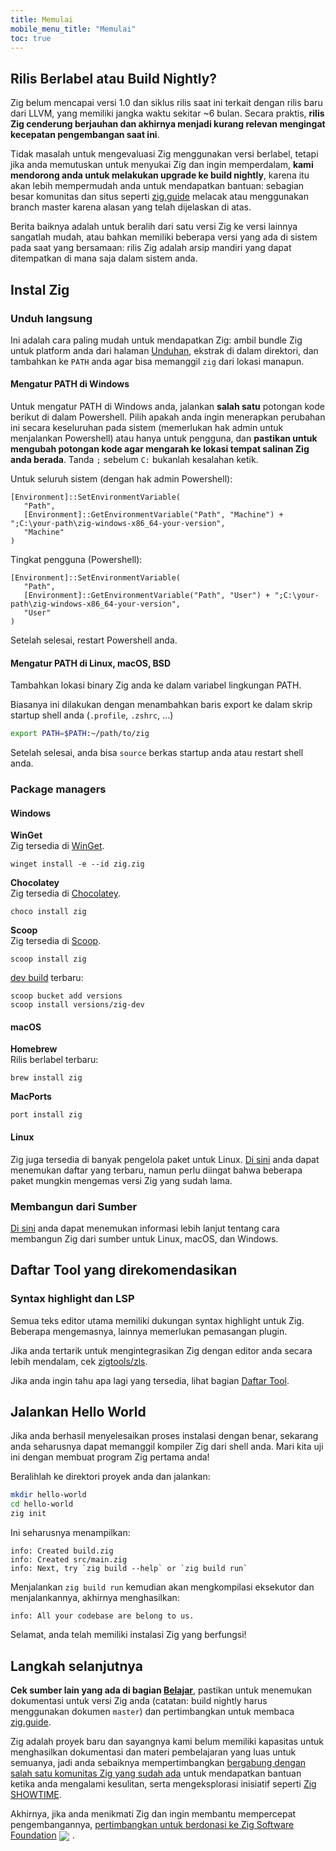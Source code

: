 ```yaml
---
title: Memulai
mobile_menu_title: "Memulai"
toc: true
---
```


## Rilis Berlabel atau Build Nightly?
Zig belum mencapai versi 1.0 dan siklus rilis saat ini terkait dengan rilis baru dari LLVM, yang memiliki jangka waktu sekitar ~6 bulan.
Secara praktis, **rilis Zig cenderung berjauhan dan akhirnya menjadi kurang relevan mengingat kecepatan pengembangan saat ini**.

Tidak masalah untuk mengevaluasi Zig menggunakan versi berlabel, tetapi jika anda memutuskan untuk menyukai Zig dan ingin memperdalam, **kami mendorong anda untuk melakukan upgrade ke build nightly**, karena itu akan lebih mempermudah anda untuk mendapatkan bantuan: sebagian besar komunitas dan situs seperti [zig.guide](https://zig.guide) melacak atau menggunakan branch master karena alasan yang telah dijelaskan di atas.

Berita baiknya adalah untuk beralih dari satu versi Zig ke versi lainnya sangatlah mudah, atau bahkan memiliki beberapa versi yang ada di sistem pada saat yang bersamaan: rilis Zig adalah arsip mandiri yang dapat ditempatkan di mana saja dalam sistem anda.

## Instal Zig
### Unduh langsung
Ini adalah cara paling mudah untuk mendapatkan Zig: ambil bundle Zig untuk platform anda dari halaman [Unduhan](/download),
ekstrak di dalam direktori, dan tambahkan ke `PATH` anda agar bisa memanggil `zig` dari lokasi manapun.

#### Mengatur PATH di Windows
Untuk mengatur PATH di Windows anda, jalankan **salah satu** potongan kode berikut di dalam Powershell.
Pilih apakah anda ingin menerapkan perubahan ini secara keseluruhan pada sistem (memerlukan hak admin untuk menjalankan Powershell)
atau hanya untuk pengguna, dan **pastikan untuk mengubah potongan kode agar mengarah ke lokasi tempat salinan Zig anda berada**.
Tanda `;` sebelum `C:` bukanlah kesalahan ketik.

Untuk seluruh sistem (dengan hak admin Powershell):
```
[Environment]::SetEnvironmentVariable(
   "Path",
   [Environment]::GetEnvironmentVariable("Path", "Machine") + ";C:\your-path\zig-windows-x86_64-your-version",
   "Machine"
)
```

Tingkat pengguna (Powershell):
```
[Environment]::SetEnvironmentVariable(
   "Path",
   [Environment]::GetEnvironmentVariable("Path", "User") + ";C:\your-path\zig-windows-x86_64-your-version",
   "User"
)
```
Setelah selesai, restart Powershell anda.

#### Mengatur PATH di Linux, macOS, BSD
Tambahkan lokasi binary Zig anda ke dalam variabel lingkungan PATH.

Biasanya ini dilakukan dengan menambahkan baris export ke dalam skrip startup shell anda (`.profile`, `.zshrc`, ...)
```bash
export PATH=$PATH:~/path/to/zig
```
Setelah selesai, anda bisa `source` berkas startup anda atau restart shell anda.

### Package managers
#### Windows
**WinGet**  
Zig tersedia di [WinGet](https://github.com/microsoft/winget-pkgs/tree/master/manifests/z/zig/zig).
```
winget install -e --id zig.zig
```

**Chocolatey**  
Zig tersedia di [Chocolatey](https://chocolatey.org/packages/zig).
```
choco install zig
```

**Scoop**  
Zig tersedia di [Scoop](https://scoop.sh/#/apps?q=zig&id=7e124d6047c32d426e4143ab395d863fc9d6d491).
```
scoop install zig
```
[dev build](https://scoop.sh/#/apps?q=zig&id=921df07e75042de645204262e784a17c2421944c) terbaru:
```
scoop bucket add versions
scoop install versions/zig-dev
```

#### macOS

**Homebrew**  
Rilis berlabel terbaru:
```
brew install zig
```

**MacPorts**
```
port install zig
```
#### Linux
Zig juga tersedia di banyak pengelola paket untuk Linux. [Di sini](https://github.com/ziglang/zig/wiki/Install-Zig-from-a-Package-Manager)
anda dapat menemukan daftar yang terbaru, namun perlu diingat bahwa beberapa paket mungkin mengemas versi Zig yang sudah lama.

### Membangun dari Sumber
[Di sini](https://github.com/ziglang/zig/wiki/Building-Zig-From-Source) 
anda dapat menemukan informasi lebih lanjut tentang cara membangun Zig dari sumber untuk Linux, macOS, dan Windows.

## Daftar Tool yang direkomendasikan
### Syntax highlight dan LSP
Semua teks editor utama memiliki dukungan syntax highlight untuk Zig.
Beberapa mengemasnya, lainnya memerlukan pemasangan plugin.

Jika anda tertarik untuk mengintegrasikan Zig dengan editor anda secara lebih mendalam,
cek [zigtools/zls](https://github.com/zigtools/zls).

Jika anda ingin tahu apa lagi yang tersedia, lihat bagian [Daftar Tool](../tools/).

## Jalankan Hello World
Jika anda berhasil menyelesaikan proses instalasi dengan benar, sekarang anda seharusnya dapat memanggil kompiler Zig dari shell anda.
Mari kita uji ini dengan membuat program Zig pertama anda!

Beralihlah ke direktori proyek anda dan jalankan:
```bash
mkdir hello-world
cd hello-world
zig init
```

Ini seharusnya menampilkan:
```
info: Created build.zig
info: Created src/main.zig
info: Next, try `zig build --help` or `zig build run`
```

Menjalankan `zig build run` kemudian akan mengkompilasi eksekutor dan menjalankannya, akhirnya menghasilkan:
```
info: All your codebase are belong to us.
```

Selamat, anda telah memiliki instalasi Zig yang berfungsi!


## Langkah selanjutnya
**Cek sumber lain yang ada di bagian [Belajar](../)**, pastikan untuk menemukan dokumentasi untuk versi Zig anda
(catatan: build nightly harus menggunakan dokumen `master`) dan pertimbangkan untuk membaca [zig.guide](https://zig.guide).

Zig adalah proyek baru dan sayangnya kami belum memiliki kapasitas untuk menghasilkan dokumentasi dan materi pembelajaran yang luas
untuk semuanya, jadi anda sebaiknya mempertimbangkan [bergabung dengan salah satu komunitas Zig yang sudah ada](https://github.com/ziglang/zig/wiki/Community)
untuk mendapatkan bantuan ketika anda mengalami kesulitan, serta mengeksplorasi inisiatif seperti [Zig SHOWTIME](https://zig.show).

Akhirnya, jika anda menikmati Zig dan ingin membantu mempercepat pengembangannya, [pertimbangkan untuk berdonasi ke Zig Software Foundation](../../zsf)
<img src="/heart.svg" style="vertical-align:middle; margin-right: 5px">.

